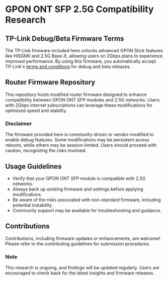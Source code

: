 # GPON ONT SFP 2.5G Compatibility Research

## TP-Link Debug/Beta Firmware Terms

The TP-Link firmware included here unlocks advanced GPON Stick features like HiSGMII and 2.5G Base-X, allowing users on 2Gbps plans to experience improved performance. By using this firmware, you automatically accept TP-Link's [terms and conditions](https://community.tp-link.com/en/home/forum/topic/275506) for debug and beta releases.

## Router Firmware Repository

This repository hosts modified router firmware designed to enhance compatibility between GPON ONT SFP modules and 2.5G networks. Users with 2Gbps internet subscriptions can leverage these modifications for optimized speed and stability.

### Disclaimer
The firmware provided here is community-driven or vendor-modified to enable debug features. Some modifications may be persistent across reboots, while others may be session-limited. Users should proceed with caution, recognizing the risks involved.

## Usage Guidelines
- Verify that your GPON ONT SFP module is compatible with 2.5G networks.
- Always back up existing firmware and settings before applying modifications.
- Be aware of the risks associated with non-standard firmware, including potential instability.
- Community support may be available for troubleshooting and guidance.

## Contributions
Contributions, including firmware updates or enhancements, are welcome! Please refer to the contributing guidelines for submission procedures.

### Note
This research is ongoing, and findings will be updated regularly. Users are encouraged to check back for the latest insights and firmware releases.
